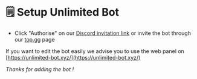 # 🗒️ Setup Unlimited Bot  
  
* Click "Authorise" on our [Discord invitation link](https://discord.com/oauth2/authorize?client_id=704133221230706748&permissions=406796561654&scope=applications.commands%20bot) or invite the bot through our [top.gg](https://top.gg/fr/bot/704133221230706748) page  
  
If you want to edit the bot easily we advise you to use the web panel on [https://unlimited-bot.xyz/](https://unlimited-bot.xyz/)  
  
<em>Thanks for adding the bot !</em>  
